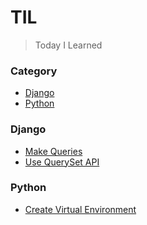 # TIL

> Today I Learned

### Category
<!-- no toc -->
* [Django](#django)
* [Python](#python)


### Django
* [Make Queries](django/make-queries.md)
* [Use QuerySet API](django/use-queryset-api.md)
  
### Python
* [Create Virtual Environment](python/create-virtual-environment.md)


